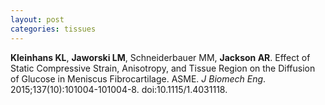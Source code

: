 ```yaml
---
layout: post
categories: tissues
---
```

<b>Kleinhans KL</b>, <b>Jaworski LM</b>, Schneiderbauer MM, <b>Jackson AR</b>. Effect of Static Compressive Strain, Anisotropy, and Tissue Region on the Diffusion of Glucose in Meniscus Fibrocartilage. ASME. <i>J Biomech Eng</i>. 2015;137(10):101004-101004-8. doi:10.1115/1.4031118.
